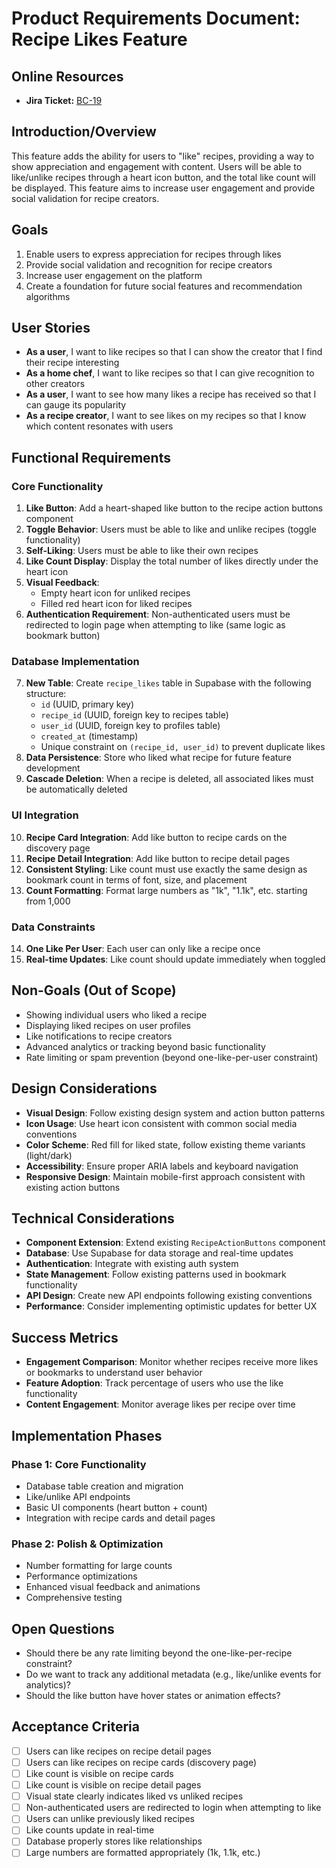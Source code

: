 # Product Requirements Document: Recipe Likes Feature

## Online Resources

- **Jira Ticket:** [BC-19](https://bonchef.atlassian.net/browse/BC-19)

## Introduction/Overview

This feature adds the ability for users to "like" recipes, providing a way to show appreciation and engagement with content. Users will be able to like/unlike recipes through a heart icon button, and the total like count will be displayed. This feature aims to increase user engagement and provide social validation for recipe creators.

## Goals

1. Enable users to express appreciation for recipes through likes
2. Provide social validation and recognition for recipe creators
3. Increase user engagement on the platform
4. Create a foundation for future social features and recommendation algorithms

## User Stories

- **As a user**, I want to like recipes so that I can show the creator that I find their recipe interesting
- **As a home chef**, I want to like recipes so that I can give recognition to other creators
- **As a user**, I want to see how many likes a recipe has received so that I can gauge its popularity
- **As a recipe creator**, I want to see likes on my recipes so that I know which content resonates with users

## Functional Requirements

### Core Functionality

1. **Like Button**: Add a heart-shaped like button to the recipe action buttons component
2. **Toggle Behavior**: Users must be able to like and unlike recipes (toggle functionality)
3. **Self-Liking**: Users must be able to like their own recipes
4. **Like Count Display**: Display the total number of likes directly under the heart icon
5. **Visual Feedback**:
    - Empty heart icon for unliked recipes
    - Filled red heart icon for liked recipes
6. **Authentication Requirement**: Non-authenticated users must be redirected to login page when attempting to like (same logic as bookmark button)

### Database Implementation

7. **New Table**: Create `recipe_likes` table in Supabase with the following structure:
    - `id` (UUID, primary key)
    - `recipe_id` (UUID, foreign key to recipes table)
    - `user_id` (UUID, foreign key to profiles table)
    - `created_at` (timestamp)
    - Unique constraint on `(recipe_id, user_id)` to prevent duplicate likes
8. **Data Persistence**: Store who liked what recipe for future feature development
9. **Cascade Deletion**: When a recipe is deleted, all associated likes must be automatically deleted

### UI Integration

10. **Recipe Card Integration**: Add like button to recipe cards on the discovery page
11. **Recipe Detail Integration**: Add like button to recipe detail pages
12. **Consistent Styling**: Like count must use exactly the same design as bookmark count in terms of font, size, and placement
13. **Count Formatting**: Format large numbers as "1k", "1.1k", etc. starting from 1,000

### Data Constraints

14. **One Like Per User**: Each user can only like a recipe once
15. **Real-time Updates**: Like count should update immediately when toggled

## Non-Goals (Out of Scope)

- Showing individual users who liked a recipe
- Displaying liked recipes on user profiles
- Like notifications to recipe creators
- Advanced analytics or tracking beyond basic functionality
- Rate limiting or spam prevention (beyond one-like-per-user constraint)

## Design Considerations

- **Visual Design**: Follow existing design system and action button patterns
- **Icon Usage**: Use heart icon consistent with common social media conventions
- **Color Scheme**: Red fill for liked state, follow existing theme variants (light/dark)
- **Accessibility**: Ensure proper ARIA labels and keyboard navigation
- **Responsive Design**: Maintain mobile-first approach consistent with existing action buttons

## Technical Considerations

- **Component Extension**: Extend existing `RecipeActionButtons` component
- **Database**: Use Supabase for data storage and real-time updates
- **Authentication**: Integrate with existing auth system
- **State Management**: Follow existing patterns used in bookmark functionality
- **API Design**: Create new API endpoints following existing conventions
- **Performance**: Consider implementing optimistic updates for better UX

## Success Metrics

- **Engagement Comparison**: Monitor whether recipes receive more likes or bookmarks to understand user behavior
- **Feature Adoption**: Track percentage of users who use the like functionality
- **Content Engagement**: Monitor average likes per recipe over time

## Implementation Phases

### Phase 1: Core Functionality

- Database table creation and migration
- Like/unlike API endpoints
- Basic UI components (heart button + count)
- Integration with recipe cards and detail pages

### Phase 2: Polish & Optimization

- Number formatting for large counts
- Performance optimizations
- Enhanced visual feedback and animations
- Comprehensive testing

## Open Questions

- Should there be any rate limiting beyond the one-like-per-recipe constraint?
- Do we want to track any additional metadata (e.g., like/unlike events for analytics)?
- Should the like button have hover states or animation effects?

## Acceptance Criteria

- [ ] Users can like recipes on recipe detail pages
- [ ] Users can like recipes on recipe cards (discovery page)
- [ ] Like count is visible on recipe cards
- [ ] Like count is visible on recipe detail pages
- [ ] Visual state clearly indicates liked vs unliked recipes
- [ ] Non-authenticated users are redirected to login when attempting to like
- [ ] Users can unlike previously liked recipes
- [ ] Like counts update in real-time
- [ ] Database properly stores like relationships
- [ ] Large numbers are formatted appropriately (1k, 1.1k, etc.)
